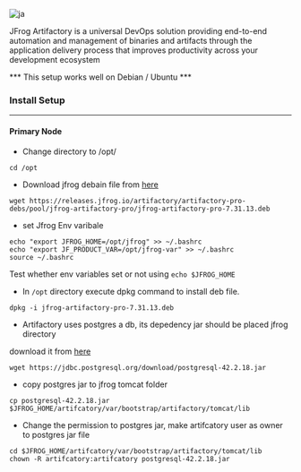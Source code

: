 
![ja](https://user-images.githubusercontent.com/29688323/156386876-3b288002-f3af-4c96-b360-3a5b115d8b36.png)


JFrog Artifactory is a universal DevOps solution providing end-to-end automation and management of binaries and artifacts through the application delivery process that improves productivity across your development ecosystem


*** This setup works well on Debian / Ubuntu ***


### Install Setup
--------------------

#### Primary Node

- Change directory to /opt/

```
cd /opt
```

- Download jfrog debain file from [here](https://jfrog.com/download-legacy/?product=artifactory&installer=debian)

```
wget https://releases.jfrog.io/artifactory/artifactory-pro-debs/pool/jfrog-artifactory-pro/jfrog-artifactory-pro-7.31.13.deb
```

- set Jfrog Env varibale 

```
echo "export JFROG_HOME=/opt/jfrog" >> ~/.bashrc
echo "export JF_PRODUCT_VAR=/opt/jfrog-var" >> ~/.bashrc
source ~/.bashrc
```
Test whether env variables set or not using ``` echo $JFROG_HOME ```

- In ```/opt``` directory execute dpkg command to install deb file.

```
dpkg -i jfrog-artifactory-pro-7.31.13.deb
```

- Artifactory uses postgres a db, its depedency jar should be placed jfrog directory

download it from [here](https://jdbc.postgresql.org/download.html)
```
wget https://jdbc.postgresql.org/download/postgresql-42.2.18.jar
```

- copy postgres jar to jfrog tomcat folder 

```
cp postgresql-42.2.18.jar $JFROG_HOME/artifcatory/var/bootstrap/artifactory/tomcat/lib
```

- Change the permission to postgres jar, make artifcatory user as owner to postgres jar file

```
cd $JFROG_HOME/artifcatory/var/bootstrap/artifactory/tomcat/lib
chown -R artifcatory:artifcatory postgresql-42.2.18.jar
```
